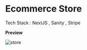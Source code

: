 # Ecommerce Store
Tech Stack : NextJS , Sanity , Stripe

**Preview**

![store](https://github.com/MuhammadAli13562/Ali-Ecommerce-Store/assets/40227926/eb936efb-a7df-40e6-8e63-63553e6a36af)
